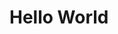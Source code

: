 <h1>Hello World<h1>
<img scr="https://media1.tenor.com/images/9411cc4babb5824b1486a4784838df05/tenor.gif?itemid=17296134">